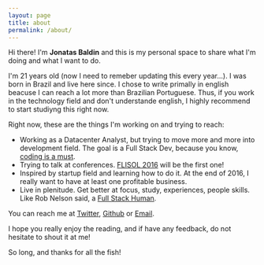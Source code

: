 ```yaml
---
layout: page
title: about 
permalink: /about/
---
```


Hi there! I'm **Jonatas Baldin** and this is my personal space to share what I'm doing and what I want to do.

I'm 21 years old (now I need to remeber updating this every year...). I was born in Brazil and live here since. I chose to write primally in english beacuse I can reach a lot more than Brazilian Portuguese. Thus, if you work in the technology field and don't understande english, I highly recommend to start studiyng this right now.

Right now, these are the things I'm working on and trying to reach:

* Working as a Datacenter Analyst, but trying to move more and more into development field. The goal is a Full Stack Dev, because you know, [coding is a must](http://deployeveryday.com/2015/06/04/hey-sysadmin-start-coding.html).
* Trying to talk at conferences. [FLISOL 2016](https://doity.com.br/flisolcascavel2016) will be the first one!
* Inspired by startup field and learning how to do it. At the end of 2016, I really want to have at least one profitable business.
* Live in plenitude. Get better at focus, study, experiences, people skills. Like Rob Nelson said, a [Full Stack Human](http://rnelson0.com/2016/01/10/a-full-stack-what/).

You can reach me at [Twitter](https://twitter.com/vuashhhh), [Github](https://github.com/jonatasbaldin) or [Email](mailto:jonatas.baldin@gmail.com).

I hope you really enjoy the reading, and if have any feedback, do not hesitate to shout it at me!

So long, and thanks for all the fish!
